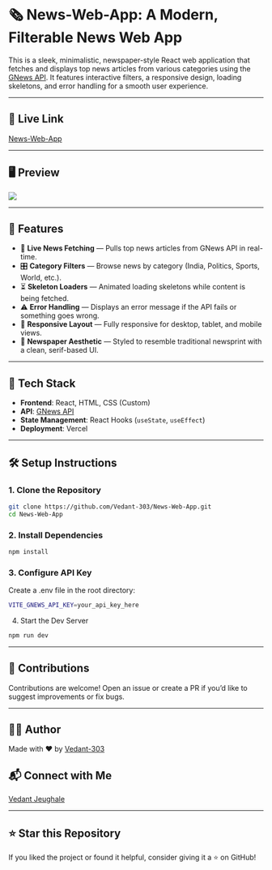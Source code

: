 # 🗞️ News-Web-App: A Modern, Filterable News Web App

This is a sleek, minimalistic, newspaper-style React web application that fetches and displays top news articles from various categories using the [GNews API](https://gnews.io/). It features interactive filters, a responsive design, loading skeletons, and error handling for a smooth user experience.

---

## 🔗 Live Link

[News-Web-App](https://news-web-app-wine.vercel.app/)

---

## 🖥️ Preview

![](https://github.com/Vedant-303/News-Web-App/blob/main/Preview-GIF/News-Web-App-GIF.gif)

---

## 🚀 Features

- 📡 **Live News Fetching** — Pulls top news articles from GNews API in real-time.
- 🎛️ **Category Filters** — Browse news by category (India, Politics, Sports, World, etc.).
- ⏳ **Skeleton Loaders** — Animated loading skeletons while content is being fetched.
- ⚠️ **Error Handling** — Displays an error message if the API fails or something goes wrong.
- 📱 **Responsive Layout** — Fully responsive for desktop, tablet, and mobile views.
- 🎨 **Newspaper Aesthetic** — Styled to resemble traditional newsprint with a clean, serif-based UI.

---

## 🧠 Tech Stack

- **Frontend**: React, HTML, CSS (Custom)
- **API**: [GNews API](https://gnews.io/)
- **State Management**: React Hooks (`useState`, `useEffect`)
- **Deployment**: Vercel

---

## 🛠️ Setup Instructions

### 1. Clone the Repository

```bash
git clone https://github.com/Vedant-303/News-Web-App.git
cd News-Web-App
```

### 2. Install Dependencies

```bash
npm install
```

### 3. Configure API Key

Create a .env file in the root directory:

```bash
VITE_GNEWS_API_KEY=your_api_key_here
```

4. Start the Dev Server

```bash
npm run dev
```

---

## 🤝 Contributions

Contributions are welcome! Open an issue or create a PR if you’d like to suggest improvements or fix bugs.

---

## 👨‍💻 Author

Made with ❤️ by [Vedant-303](https://github.com/Vedant-303)

## 📬 Connect with Me

[Vedant Jeughale](https://www.linkedin.com/in/vedantjeughale/)

---

## ⭐ Star this Repository

If you liked the project or found it helpful, consider giving it a ⭐ on GitHub!
